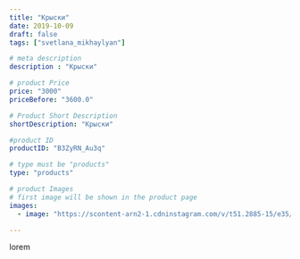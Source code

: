 ```yaml
---
title: "Крыски"
date: 2019-10-09
draft: false
tags: ["svetlana_mikhaylyan"]

# meta description
description : "Крыски"

# product Price
price: "3000"
priceBefore: "3600.0"

# Product Short Description
shortDescription: "Крыски"

#product ID
productID: "B3ZyRN_Au3q"

# type must be "products"
type: "products"

# product Images
# first image will be shown in the product page
images:
  - image: "https://scontent-arn2-1.cdninstagram.com/v/t51.2885-15/e35/70657586_1149478781915709_8081660903628089032_n.jpg?se=7&tp=1&_nc_ht=scontent-arn2-1.cdninstagram.com&_nc_cat=109&_nc_ohc=j8BUnIkOqSQAX9iTYAy&ccb=7-4&oh=0b197f8b4a3bee02512a622578d3fc49&oe=60835558&_nc_sid=86f79a&ig_cache_key=MjE1MDk3MTM4MjYxODU4MjUwNg%3D%3D.2-ccb7-4"

---
```

lorem
